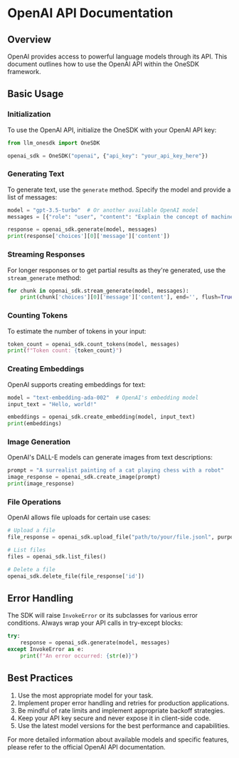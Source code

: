 
# OpenAI API Documentation

## Overview

OpenAI provides access to powerful language models through its API. This document outlines how to use the OpenAI API within the OneSDK framework.

## Basic Usage

### Initialization

To use the OpenAI API, initialize the OneSDK with your OpenAI API key:

```python
from llm_onesdk import OneSDK

openai_sdk = OneSDK("openai", {"api_key": "your_api_key_here"})
```

### Generating Text

To generate text, use the `generate` method. Specify the model and provide a list of messages:

```python
model = "gpt-3.5-turbo"  # Or another available OpenAI model
messages = [{"role": "user", "content": "Explain the concept of machine learning."}]

response = openai_sdk.generate(model, messages)
print(response['choices'][0]['message']['content'])
```

### Streaming Responses

For longer responses or to get partial results as they're generated, use the `stream_generate` method:

```python
for chunk in openai_sdk.stream_generate(model, messages):
    print(chunk['choices'][0]['message']['content'], end='', flush=True)
```

### Counting Tokens

To estimate the number of tokens in your input:

```python
token_count = openai_sdk.count_tokens(model, messages)
print(f"Token count: {token_count}")
```

### Creating Embeddings

OpenAI supports creating embeddings for text:

```python
model = "text-embedding-ada-002"  # OpenAI's embedding model
input_text = "Hello, world!"

embeddings = openai_sdk.create_embedding(model, input_text)
print(embeddings)
```

### Image Generation

OpenAI's DALL-E models can generate images from text descriptions:

```python
prompt = "A surrealist painting of a cat playing chess with a robot"
image_response = openai_sdk.create_image(prompt)
print(image_response)
```

### File Operations

OpenAI allows file uploads for certain use cases:

```python
# Upload a file
file_response = openai_sdk.upload_file("path/to/your/file.jsonl", purpose="fine-tune")

# List files
files = openai_sdk.list_files()

# Delete a file
openai_sdk.delete_file(file_response['id'])
```

## Error Handling

The SDK will raise `InvokeError` or its subclasses for various error conditions. Always wrap your API calls in try-except blocks:

```python
try:
    response = openai_sdk.generate(model, messages)
except InvokeError as e:
    print(f"An error occurred: {str(e)}")
```

## Best Practices

1. Use the most appropriate model for your task.
2. Implement proper error handling and retries for production applications.
3. Be mindful of rate limits and implement appropriate backoff strategies.
4. Keep your API key secure and never expose it in client-side code.
5. Use the latest model versions for the best performance and capabilities.

For more detailed information about available models and specific features, please refer to the official OpenAI API documentation.
